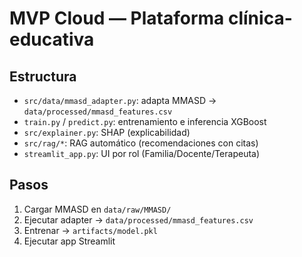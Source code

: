 # MVP Cloud — Plataforma clínica-educativa

## Estructura
- `src/data/mmasd_adapter.py`: adapta MMASD → `data/processed/mmasd_features.csv`
- `train.py` / `predict.py`: entrenamiento e inferencia XGBoost
- `src/explainer.py`: SHAP (explicabilidad)
- `src/rag/*`: RAG automático (recomendaciones con citas)
- `streamlit_app.py`: UI por rol (Familia/Docente/Terapeuta)

## Pasos
1) Cargar MMASD en `data/raw/MMASD/`
2) Ejecutar adapter → `data/processed/mmasd_features.csv`
3) Entrenar → `artifacts/model.pkl`
4) Ejecutar app Streamlit
